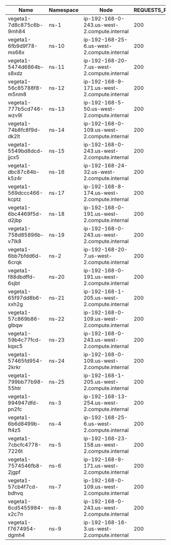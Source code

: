 | Name | Namespace | Node | REQUESTS_PER_SECOND | DURATION | CONNECTIONS | MAX_CONNECTIONS |
|------|-----------|------|---------------------|----------|-------------|-----------------|
| vegeta1-7d8c875c6b-9mh84 | ns-1 | ip-192-168-0-243.us-west-2.compute.internal | 200 | 1m | 100 | 100 |
| vegeta1-6fb9d9f78-ms68x | ns-10 | ip-192-168-25-6.us-west-2.compute.internal | 200 | 1m | 100 | 100 |
| vegeta1-5474d6864b-s8xdz | ns-11 | ip-192-168-20-7.us-west-2.compute.internal | 200 | 1m | 100 | 100 |
| vegeta1-56c85788f8-m5nm8 | ns-12 | ip-192-168-9-171.us-west-2.compute.internal | 200 | 1m | 100 | 100 |
| vegeta1-777b5cd746-wzv9l | ns-13 | ip-192-168-5-50.us-west-2.compute.internal | 200 | 1m | 100 | 100 |
| vegeta1-74b8fc8f9d-dk2lt | ns-14 | ip-192-168-0-109.us-west-2.compute.internal | 200 | 1m | 100 | 100 |
| vegeta1-5549bd8dcd-jjcx5 | ns-15 | ip-192-168-0-243.us-west-2.compute.internal | 200 | 1m | 100 | 100 |
| vegeta1-dbc87c84b-k5z4r | ns-16 | ip-192-168-24-32.us-west-2.compute.internal | 200 | 1m | 100 | 100 |
| vegeta1-569dccc466-kcptz | ns-17 | ip-192-168-8-174.us-west-2.compute.internal | 200 | 1m | 100 | 100 |
| vegeta1-6bc4469f5d-d2jbp | ns-18 | ip-192-168-0-191.us-west-2.compute.internal | 200 | 1m | 100 | 100 |
| vegeta1-758d85896b-v7lk8 | ns-19 | ip-192-168-0-243.us-west-2.compute.internal | 200 | 1m | 100 | 100 |
| vegeta1-6bb7bfdd6d-6crqk | ns-2 | ip-192-168-20-7.us-west-2.compute.internal | 200 | 1m | 100 | 100 |
| vegeta1-f88dbdffd-6sjbt | ns-20 | ip-192-168-0-191.us-west-2.compute.internal | 200 | 1m | 100 | 100 |
| vegeta1-65f97dd8b6-xxh2g | ns-21 | ip-192-168-1-205.us-west-2.compute.internal | 200 | 1m | 100 | 100 |
| vegeta1-57c869b86-glbqw | ns-22 | ip-192-168-0-109.us-west-2.compute.internal | 200 | 1m | 100 | 100 |
| vegeta1-59b4c77fcd-kqxc5 | ns-23 | ip-192-168-0-243.us-west-2.compute.internal | 200 | 1m | 100 | 100 |
| vegeta1-57465fd954-2krkr | ns-24 | ip-192-168-0-109.us-west-2.compute.internal | 200 | 1m | 100 | 100 |
| vegeta1-799bb77b98-55htr | ns-25 | ip-192-168-1-205.us-west-2.compute.internal | 200 | 1m | 100 | 100 |
| vegeta1-994947dfd-pn2fc | ns-3 | ip-192-168-13-254.us-west-2.compute.internal | 200 | 1m | 100 | 100 |
| vegeta1-6b6d8499b-ft4z5 | ns-4 | ip-192-168-25-6.us-west-2.compute.internal | 200 | 1m | 100 | 100 |
| vegeta1-7cbcfc4778-7226t | ns-5 | ip-192-168-23-158.us-west-2.compute.internal | 200 | 1m | 100 | 100 |
| vegeta1-7574546fb8-2jgpf | ns-6 | ip-192-168-9-171.us-west-2.compute.internal | 200 | 1m | 100 | 100 |
| vegeta1-57cb4f7cd-bdhvq | ns-7 | ip-192-168-0-109.us-west-2.compute.internal | 200 | 1m | 100 | 100 |
| vegeta1-6cd5455984-x2c7n | ns-8 | ip-192-168-0-243.us-west-2.compute.internal | 200 | 1m | 100 | 100 |
| vegeta1-f7674954-dgmh4 | ns-9 | ip-192-168-16-3.us-west-2.compute.internal | 200 | 1m | 100 | 100 |
